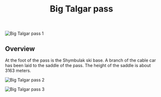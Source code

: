 ﻿---
title: Big Talgar pass
username: nikkom
tags: 9
latitude: 43.11293
longitude: 77.11122
---

<p><img src="images/0009_big_talgar_pass2.jpg" alt="Big Talgar pass 1" title="Big Talgar pass - July 26, 2022"></p>

## Overview
At the foot of the pass is the Shymbulak ski base. A branch of the cable car has been laid to the saddle of the pass. The height of the saddle is about 3163 meters.

<p><img src="images/0009_big_talgar_pass3.jpg" alt="Big Talgar pass 2" title="Big Talgar pass - July 26, 2022"></p>

<p><img src="images/0009_big_talgar_pass1.jpg" alt="Big Talgar pass 3" title="Big Talgar pass - September 24, 2022"></p>
